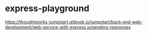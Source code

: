 # express-playground

https://thoughtworks-jumpstart.gitbook.io/jumpstart/back-end-web-development/web-service-with-express.js/sending-responses
